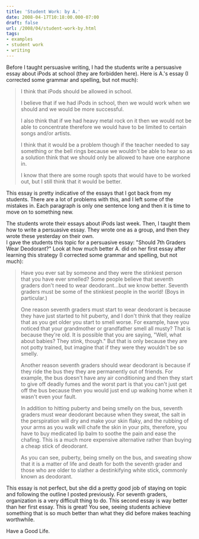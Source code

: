 ```yaml
---
title: 'Student Work: by A.'
date: 2008-04-17T10:18:00.000-07:00
draft: false
url: /2008/04/student-work-by.html
tags: 
- examples
- student work
- writing
---
```


Before I taught persuasive writing, I had the students write a persuasive essay about iPods at school (they are forbidden here). Here is A.'s essay (I corrected some grammar and spelling, but not much):  

> I think that iPods should be allowed in school.  
>   
> I believe that if we had iPods in school, then we would work when we should and we would be more successful.  
>   
> I also think that if we had heavy metal rock on it then we would not be able to concentrate therefore we would have to be limited to certain songs and/or artists.  
>   
> I think that it would be a problem though if the teacher needed to say something or the bell rings because we wouldn't be able to hear so as a solution think that we should only be allowed to have one earphone in.  
>   
> I know that there are some rough spots that would have to be worked out, but I still think that it would be better.  

This essay is pretty indicative of the essays that I got back from my students. There are a lot of problems with this, and I left some of the mistakes in. Each paragraph is only one sentence long and then it is time to move on to something new.  
  
The students wrote their essays about iPods last week. Then, I taught them how to write a persuasive essay. They wrote one as a group, and then they wrote these yesterday on their own.  
I gave the students this topic for a persuasive essay: "Should 7th Graders Wear Deodorant?" Look at how much better A. did on her first essay after learning this strategy (I corrected some grammar and spelling, but not much):  
  

> Have you ever sat by someone and they were the stinkiest person that you have ever smelled? Some people believe that seventh graders don't need to wear deodorant...but we know better. Seventh graders must be some of the stinkiest people in the world! (Boys in particular.)  
>   
> One reason seventh graders must start to wear deodorant is because they have just started to hit puberty, and I don't think that they realize that as you get older you start to smell worse. For example, have you noticed that your grandmother or grandfather smell all musty? That is because they're old. It is possible that you are saying, "Well, what about babies? They stink, though." But that is only because they are not potty trained, but imagine that if they were they wouldn't be so smelly.  
>   
> Another reason seventh graders should wear deodorant is because if they ride the bus they they are permanently out of friends. For example, the bus doesn't have any air conditioning and then they start to give off deadly fumes and the worst part is that you can't just get off the bus because then you would just end up walking home when it wasn't even your fault.  
>   
> In addition to hitting puberty and being smelly on the bus, seventh graders must wear deodorant because when they sweat, the salt in the perspiration will dry and make your skin flaky, and the rubbing of your arms as you walk will chafe the skin in your pits, therefore, you have to buy medicated lip balm to soothe the pain and ease the chafing. This is a much more expensive alternative rather than buying a cheap stick of deodorant.  
>   
> As you can see, puberty, being smelly on the bus, and sweating show that it is a matter of life and death for both the seventh grader and those who are older to slather a destinkifying white stick, commonly known as deodorant.

This essay is not perfect, but she did a pretty good job of staying on topic and following the outline I posted previously. For seventh graders, organization is a very difficult thing to do. This second essay is way better than her first essay. This is great! You see, seeing students achieve something that is so much better than what they did before makes teaching worthwhile.  
  
Have a Good Life.